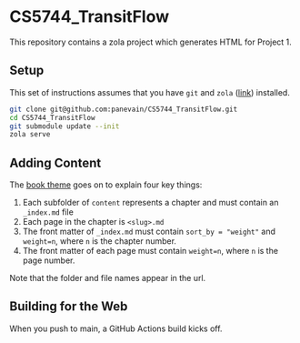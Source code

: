 # CS5744_TransitFlow

This repository contains a zola project which generates HTML for Project 1.

## Setup

This set of instructions assumes that you have `git` and `zola` ([link](https://getzola.org)) installed.

```bash
git clone git@github.com:panevain/CS5744_TransitFlow.git
cd CS5744_TransitFlow
git submodule update --init
zola serve
```

## Adding Content

The [book theme](https://www.getzola.org/themes/book/) goes on to explain four key things:
1. Each subfolder of `content` represents a chapter and must contain an `_index.md` file
2. Each page in the chapter is `<slug>.md`
3. The front matter of `_index.md` must contain `sort_by = "weight"` and `weight=n`, where `n` is the chapter number.
4. The front matter of each page must contain `weight=n`, where `n` is the page number.

Note that the folder and file names appear in the url.

## Building for the Web

When you push to main, a GitHub Actions build kicks off.
